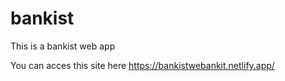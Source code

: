 # bankist
This is a bankist web app

You can acces this site here
https://bankistwebankit.netlify.app/
